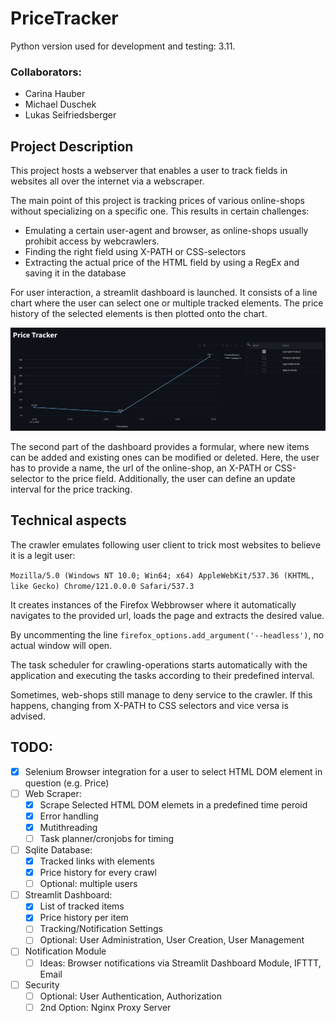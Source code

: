 # PriceTracker

Python version used for development and testing: 3.11.

### Collaborators:

- Carina Hauber
- Michael Duschek
- Lukas Seifriedsberger

## Project Description

This project hosts a webserver that enables a user to track 
fields in websites all over the internet via a webscraper.

The main point of this project is tracking prices of various online-shops
without specializing on a specific one. This results in certain challenges:
- Emulating a certain user-agent and browser, as online-shops usually prohibit access by webcrawlers. 
- Finding the right field using X-PATH or CSS-selectors
- Extracting the actual price of the HTML field by using a RegEx and saving it in the database

For user interaction, a streamlit dashboard is launched.
It consists of a line chart where the user can select one or multiple tracked elements.
The price history of the selected elements is then plotted onto the chart. 

![img.png](readme-images/img.png)

The second part of the dashboard provides a formular, where new items can be added 
and existing ones can be modified or deleted.
Here, the user has to provide a name, the url of the online-shop, an X-PATH or CSS-selector 
to the price field. Additionally, the user can define an update interval for the price tracking.

[//]: # (<Image here>)

## Technical aspects

The crawler emulates following user client to trick most websites to believe it is a legit user:

`Mozilla/5.0 (Windows NT 10.0; Win64; x64) AppleWebKit/537.36 (KHTML, like Gecko) Chrome/121.0.0.0 Safari/537.3`

It creates instances of the Firefox Webbrowser where it automatically navigates to the provided url, 
loads the page and extracts the desired value.

By uncommenting the line `firefox_options.add_argument('--headless')`, no actual window will open.

The task scheduler for crawling-operations starts automatically with the application and executing the tasks 
according to their predefined interval.

Sometimes, web-shops still manage to deny service to the crawler. 
If this happens, changing from X-PATH to CSS selectors and vice versa is advised.


## TODO:

- [x] Selenium Browser integration for a user to select HTML DOM element in question (e.g. Price)
- [ ] Web Scraper:
  - [x] Scrape Selected HTML DOM elemets in a predefined time peroid
  - [x] Error handling
  - [x] Mutithreading
  - [ ] Task planner/cronjobs for timing
- [ ] Sqlite Database:
  - [x] Tracked links with elements
  - [x] Price history for every crawl
  - [ ] Optional: multiple users
- [ ] Streamlit Dashboard:
  - [x] List of tracked items
  - [x] Price history per item
  - [ ] Tracking/Notification Settings
  - [ ] Optional: User Administration, User Creation, User Management
- [ ] Notification Module
  - [ ] Ideas: Browser notifications via Streamlit Dashboard Module, IFTTT, Email
- [ ] Security
  - [ ] Optional: User Authentication, Authorization
  - [ ] 2nd Option: Nginx Proxy Server
